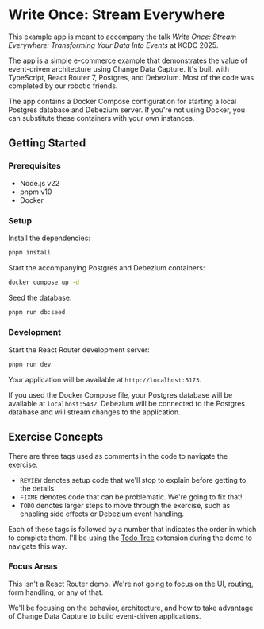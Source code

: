 # Write Once: Stream Everywhere

This example app is meant to accompany the talk _Write Once: Stream Everywhere: Transforming Your Data Into Events_ at KCDC 2025.

The app is a simple e-commerce example that demonstrates the value of event-driven architecture using Change Data Capture. It's built with TypeScript, React Router 7, Postgres, and Debezium. Most of the code was completed by our robotic friends.

The app contains a Docker Compose configuration for starting a local Postgres database and Debezium server. If you're not using Docker, you can substitute these containers with your own instances.

## Getting Started

### Prerequisites

- Node.js v22
- pnpm v10
- Docker

### Setup

Install the dependencies:

```bash
pnpm install
```

Start the accompanying Postgres and Debezium containers:

```bash
docker compose up -d
```

Seed the database:

```bash
pnpm run db:seed
```

### Development

Start the React Router development server:

```bash
pnpm run dev
```

Your application will be available at `http://localhost:5173`.

If you used the Docker Compose file, your Postgres database will be available at `localhost:5432`. Debezium will be connected to the Postgres database and will stream changes to the application.

## Exercise Concepts

There are three tags used as comments in the code to navigate the exercise.

- `REVIEW` denotes setup code that we'll stop to explain before getting to the details.
- `FIXME` denotes code that can be problematic. We're going to fix that!
- `TODO` denotes larger steps to move through the exercise, such as enabling side effects or Debezium event handling.

Each of these tags is followed by a number that indicates the order in which to complete them. I'll be using the [Todo Tree](https://marketplace.visualstudio.com/items?itemName=Gruntfuggly.todo-tree) extension during the demo to navigate this way.

### Focus Areas

This isn't a React Router demo. We're not going to focus on the UI, routing, form handling, or any of that.

We'll be focusing on the behavior, architecture, and how to take advantage of Change Data Capture to build event-driven applications.
